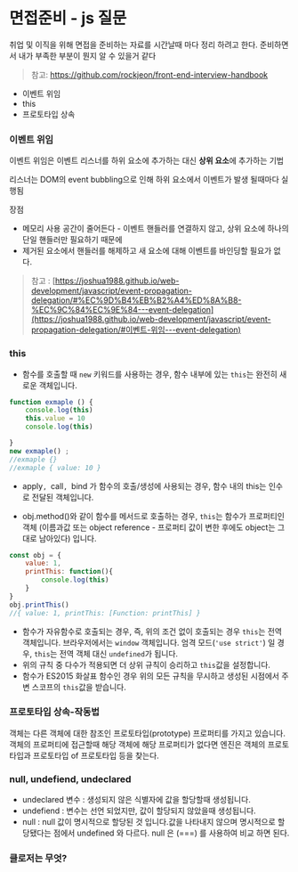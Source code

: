 # 면접준비 - js 질문

취업 및 이직을 위해 면접을 준비하는 자료를 시간날때 마다 정리 하려고 한다. 준비하면서 내가 부족한 부분이 뭔지 알 수 있을거 같다

> 참고: https://github.com/rockjeon/front-end-interview-handbook

* 이벤트 위임
* this
* 프로토타입 상속 

### 이벤트 위임

이벤트 위임은 이벤트 리스너를 하위 요소에 추가하는 대신 **상위 요소**에 추가하는 기법

리스너는 DOM의 event bubbling으로 인해 하위 요소에서 이벤트가 발생 될때마다 실행됨

장점

* 메모리 사용 공간이 줄어든다 - 이벤트 핸들러를 연결하지 않고, 상위 요소에 하나의 단일 핸들러만 필요하기 때문에
* 제거된 요소에서 핸들러를 해제하고 새 요소에 대해 이벤트를 바인딩할 필요가 없다.

> 참고 : [https://joshua1988.github.io/web-development/javascript/event-propagation-delegation/#%EC%9D%B4%EB%B2%A4%ED%8A%B8-%EC%9C%84%EC%9E%84---event-delegation](https://joshua1988.github.io/web-development/javascript/event-propagation-delegation/#이벤트-위임---event-delegation)



### this

* 함수를 호출할 때 `new` 키워드를 사용하는 경우, 함수 내부에 있는 `this`는 완전히 새로운 객체입니다.

~~~javascript
function exmaple () {
    console.log(this)
    this.value = 10
    console.log(this)

}
new exmaple() ;
//exmaple {}
//exmaple { value: 10 }
~~~



* apply`, `call`, `bind 가 함수의 호출/생성에 사용되는 경우, 함수 내의 this는 인수로 전달된 객체입니다.

* obj.method()와 같이 함수를 메서드로 호출하는 경우, `this`는 함수가 프로퍼티인 객체 (이름과값 또는 object reference - 프로퍼티 값이 변한 후에도 object는 그대로 남아있다) 입니다.

~~~javascript
const obj = {
    value: 1,
    printThis: function(){
        console.log(this)
    }
}
obj.printThis()
//{ value: 1, printThis: [Function: printThis] }
~~~



*  함수가 자유함수로 호출되는 경우, 즉, 위의 조건 없이 호출되는 경우 `this`는 전역 객체입니다. 브라우저에서는 `window` 객체입니다. 엄격 모드(`'use strict'`) 일 경우, `this`는 전역 객체 대신 `undefined`가 됩니다.
*  위의 규칙 중 다수가 적용되면 더 상위 규칙이 승리하고 `this`값을 설정합니다.
*  함수가 ES2015 화살표 함수인 경우 위의 모든 규칙을 무시하고 생성된 시점에서 주변 스코프의 `this`값을 받습니다.

### 프로토타입 상속-작동법

객체는 다른 객체에 대한 참조인 프로토타입(prototype) 프로퍼티를 가지고 있습니다. 객체의 프로퍼티에 접근할때 해당 객체에 해당 프로퍼티가 없다면 엔진은 객체의 프로토타입과 프로토타입 of 프로토타입 등을 찾는다.

### null, undefiend, undeclared

* undeclared 변수 : 생성되지 않은 식별자에 값을 할당할때 생성됩니다.
* undefiend : 변수는 선언 되었지만, 값이 할당되지 않았을때 생성됩니다.
* null : null 값이 명시적으로 할당된 것 입니다.값을 나타내지 않으며 명시적으로 할당됐다는 점에서 undefined 와 다르다. null 은 (===) 를 사용하여 비교 하면 된다.

### 클로저는 무엇?



